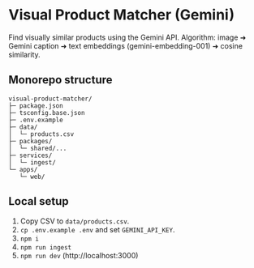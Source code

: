 # Visual Product Matcher (Gemini)

Find visually similar products using the Gemini API.
Algorithm: image ➜ Gemini caption ➜ text embeddings (gemini-embedding-001) ➜ cosine similarity.

## Monorepo structure
```
visual-product-matcher/
├─ package.json
├─ tsconfig.base.json
├─ .env.example
├─ data/
│  └─ products.csv
├─ packages/
│  └─ shared/...
├─ services/
│  └─ ingest/
└─ apps/
   └─ web/
```

## Local setup
1. Copy CSV to `data/products.csv`.
2. `cp .env.example .env` and set `GEMINI_API_KEY`.
3. `npm i`
4. `npm run ingest`
5. `npm run dev` (http://localhost:3000)
